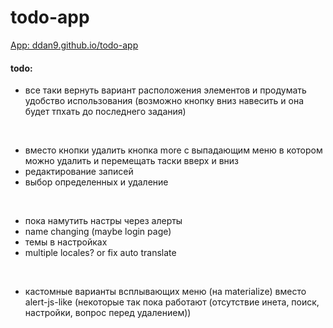 # todo-app

[App: ddan9.github.io/todo-app](https://ddan9.github.io/todo-app)

#### todo:

- все таки вернуть вариант расположения элементов и продумать удобство использования (возможно кнопку вниз навесить и она будет тпхать до последнего задания)

<br/>

- вместо кнопки удалить кнопка more с выпадающим меню в котором можно удалить и перемещать таски вверх и вниз
- редактирование записей
- выбор определенных и удаление

<br/>

- пока намутить настры через алерты
- name changing (maybe login page)
- темы в настройках
- multiple locales? or fix auto translate

<br/>

- кастомные варианты всплывающих меню (на materialize) вместо alert-js-like (некоторые так пока работают (отсутствие инета, поиск, настройки, вопрос перед удалением))
